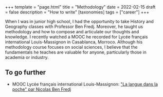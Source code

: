 +++
template = "page.html"
title = "Methodology"
date =  2022-02-15
draft = false
description = "How to write"
[taxonomies]
tags = ["career"]
+++



When I was in junior high school, I had the opportunity to take History and Geography classes with Professor Ben Fredj. Moreover, he taught us methodology and how to compose and articulate our thoughts and knowledge. I recently watched a MOOC he recorded for Lycée français international Louis-Massignon in Casablanca, Morroco. Although his methodology course focuses on social sciences, I believe that the fundamentals he teaches are valuable for anyone, particularly those in academia or industry.


## To go further


* MOOC Lycée français international Louis-Massignon: ["La langue dans la poche" par Nicolas Ben Fredj](https://www.youtube.com/watch?v=IxPyIlTKZnI)

